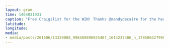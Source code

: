 ```yaml
---
layout: gram
time: 1464831931
caption: "Free Craigslist for the WIN! Thanks @mandydecaire for the heads up. ❤️"
latitude: 
longitude: 
media:
- media/posts/201606/13320088_998489896925487_1614237486_n_17850642799070045.jpg
---
```

